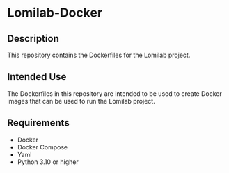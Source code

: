 # Lomilab-Docker

## Description
This repository contains the Dockerfiles for the Lomilab project. 

## Intended Use
The Dockerfiles in this repository are intended to be used to create Docker images that can be used to run the Lomilab project.

## Requirements
- Docker
- Docker Compose
- Yaml
- Python 3.10 or higher